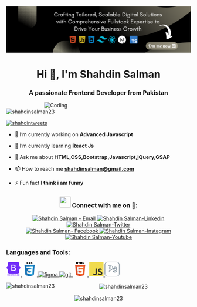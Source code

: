 ![logo](https://github.com/shahdinsalman23/shahdinsalman23/blob/main/github_banner.png)
<h1 align="center">Hi 🤝, I'm Shahdin Salman</h1>
<h3 align="center">A passionate Frontend Developer from Pakistan</h3>
<img align="right" alt="Coding" width="400" src="https://i.pinimg.com/originals/81/17/8b/81178b47a8598f0c81c4799f2cdd4057.gif">

<p align="left"> <img src="https://komarev.com/ghpvc/?username=shahdinsalman23&label=Profile%20views&color=0e75b6&style=flat" alt="shahdinsalman23" /> </p>

<p align="left"> <a href="https://twitter.com/shahdintweets" target="blank"><img src="https://img.shields.io/twitter/follow/shahdintweets?logo=twitter&style=for-the-badge" alt="shahdintweets" /></a> </p>

- 🔭 I’m currently working on **Advanced Javascript**

- 🌱 I’m currently learning **React Js**

- 💬 Ask me about **HTML,CSS,Bootstrap,Javascript,jQuery,GSAP**

- 📫 How to reach me **shahdinsalman@gmail.com**

- ⚡ Fun fact **I think i am funny**

<h3 align="center"> 
  <img src="https://media.giphy.com/media/iY8CRBdQXODJSCERIr/giphy.gif" width="30" height="30" style="margin-center: 10px;">
  Connect with me on 🤝: 
</h3>

<p align="center">
  <div align="center" class="icons-social" style="margin-center: 10px;">
    <div>   
      <a href="mailto:shahdinsalman@gmail.com" target="_blank">
        <img src="https://img.shields.io/badge/-Email-0D1117?style=for-the-badge&logo=protonmail&logoColor=c9c7ad" alt="Shahdin Salman - Email">
      </a>
      <a href="https://www.linkedin.com/in/shahdinsalman/" target="_blank">
        <img src="https://img.shields.io/badge/Linkedin-0D1117?style=for-the-badge&logo=linkedin&logoColor=c9c7ad" alt="Shahdin Salman-Linkedin">
      </a>
      <a href="https://twitter.com/ShahdinTweets" target="_blank">
        <img src="https://img.shields.io/badge/Twitter-0D1117?style=for-the-badge&logo=x&logoColor=c9c7ad" alt="Shahdin Salman-Twitter">
      </a>
      <br>
      <a href="https://www.facebook.com/people/Shahdin-Salman/100071074861860/?paipv=0&eav=AfZ1DSvr0Kt-wujthRENmkcIgtDPlpY_fNvwO2kMvyP2FE9s13bQIrsyBB0ckGFU2WE&_rdr" target="_blank">
        <img src="https://img.shields.io/badge/Facebook-0D1117?style=for-the-badge&logo=Facebook&logoColor=c9c7ad" alt="Shahdin Salman- Facebook">
      </a>
      <a href="https://www.instagram.com/_shahdin23/" target="_blank">
        <img src="https://img.shields.io/badge/Instagram-0D1117?style=for-the-badge&logo=instagram&logoColor=c9c7ad" alt="Shahdin Salman-Instagram">
      </a>
      <a href="https://www.youtube.com/@smprogrammer23" target="_blank">
        <img src="https://img.shields.io/badge/Youtube-0D1117?style=for-the-badge&logo=youtube&logoColor=c9c7ad" alt="Shahdin Salman-Youtube">
      </a>
      <br>
    </div>
</p>



<h3 align="left">Languages and Tools:</h3>
<p align="left"> <a href="https://getbootstrap.com" target="_blank" rel="noreferrer"> <img src="https://raw.githubusercontent.com/devicons/devicon/master/icons/bootstrap/bootstrap-plain-wordmark.svg" alt="bootstrap" width="40" height="40"/> </a> <a href="https://www.w3schools.com/css/" target="_blank" rel="noreferrer"> <img src="https://raw.githubusercontent.com/devicons/devicon/master/icons/css3/css3-original-wordmark.svg" alt="css3" width="40" height="40"/> </a> <a href="https://www.figma.com/" target="_blank" rel="noreferrer"> <img src="https://www.vectorlogo.zone/logos/figma/figma-icon.svg" alt="figma" width="40" height="40"/> </a> <a href="https://git-scm.com/" target="_blank" rel="noreferrer"> <img src="https://www.vectorlogo.zone/logos/git-scm/git-scm-icon.svg" alt="git" width="40" height="40"/> </a> <a href="https://www.w3.org/html/" target="_blank" rel="noreferrer"> <img src="https://raw.githubusercontent.com/devicons/devicon/master/icons/html5/html5-original-wordmark.svg" alt="html5" width="40" height="40"/> </a> <a href="https://developer.mozilla.org/en-US/docs/Web/JavaScript" target="_blank" rel="noreferrer"> <img src="https://raw.githubusercontent.com/devicons/devicon/master/icons/javascript/javascript-original.svg" alt="javascript" width="40" height="40"/> </a> <a href="https://www.photoshop.com/en" target="_blank" rel="noreferrer"> <img src="https://raw.githubusercontent.com/devicons/devicon/master/icons/photoshop/photoshop-line.svg" alt="photoshop" width="40" height="40"/> </a> </p>

<p><img align="left" src="https://github-readme-stats.vercel.app/api/top-langs?username=shahdinsalman23&show_icons=true&locale=en&layout=compact" alt="shahdinsalman23" /></p>

<p>&nbsp;<img align="center" src="https://github-readme-stats.vercel.app/api?username=shahdinsalman23&show_icons=true&locale=en" alt="shahdinsalman23" /></p>

<p><img align="center" src="https://github-readme-streak-stats.herokuapp.com/?user=shahdinsalman23&" alt="shahdinsalman23" /></p>
